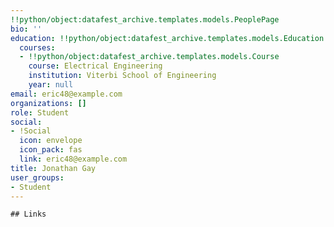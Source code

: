 ```yaml
---
!!python/object:datafest_archive.templates.models.PeoplePage
bio: ''
education: !!python/object:datafest_archive.templates.models.Education
  courses:
  - !!python/object:datafest_archive.templates.models.Course
    course: Electrical Engineering
    institution: Viterbi School of Engineering
    year: null
email: eric48@example.com
organizations: []
role: Student
social:
- !Social
  icon: envelope
  icon_pack: fas
  link: eric48@example.com
title: Jonathan Gay
user_groups:
- Student
---
```


    ## Links
    